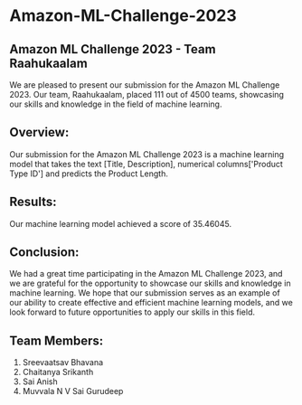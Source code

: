 # Amazon-ML-Challenge-2023

## Amazon ML Challenge 2023 - Team Raahukaalam
We are pleased to present our submission for the Amazon ML Challenge 2023. Our team, Raahukaalam, placed 111 out of 4500 teams, showcasing our skills and knowledge in the field of machine learning.

## Overview:

Our submission for the Amazon ML Challenge 2023 is a machine learning model that takes the text [Title, Description], numerical columns['Product Type ID'] and predicts the Product Length.

## Results:

Our machine learning model achieved a score of 35.46045. 

## Conclusion:

We had a great time participating in the Amazon ML Challenge 2023, and we are grateful for the opportunity to showcase our skills and knowledge in machine learning. We hope that our submission serves as an example of our ability to create effective and efficient machine learning models, and we look forward to future opportunities to apply our skills in this field.

## Team Members:

1. Sreevaatsav Bhavana
2. Chaitanya Srikanth
3. Sai Anish
4. Muvvala N V Sai Gurudeep
